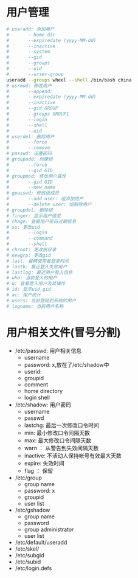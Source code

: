 # 用户管理
```bash
# useradd: 添加用户
#       --home-dir
#       --expiredate (yyyy-MM-dd)
#       --inactive
#       --system
#       --gid
#       --groups
#       --uid
#       --urser-group
useradd --groups wheel --shell /bin/bash china
# usrmod: 修改用户
#       --append:
#       --expiredate (yyyy-MM-dd)
#       --inactive
#       --gid GROUP
#       --groups GROUP1
#       --login
#       --shell
#       --uid 
# userdel: 删除用户
#       --force
#       --remove
# passwd: 设置密码
# groupadd: 创建组
#       --force
#       --gid GID
# groupmod: 修改用户属性
#       --gid GID
#       --new name
# gpasswd: 修改组成员
#       --add user: 组添加用户
#       --delete user: 组删除用户
# groupdel: 删除组
# finger: 显示用户信息
# chage: 查看用户密码过期信息
# su: 更改uid
#       --login
#       --command
#       --shell
# chroot: 更改根目录
# newgrp: 更改gid
# last: 最精使用者登录时间
# lastb: 最近登入失败用户
# lastlog: 最近用户登入信息
# who: 当前登入的用户
# w: 查看登入用户及其操作
# id: 显示uid,gid
# ac: 用户统计
# users: 当前登陆到系统的用户
# logname: 当前用户名称
```
# 用户相关文件(冒号分割)
- /etc/passwd: 用户相关信息
    - username
    - password: x,放在了/etc/shadow中
    - userid: 
    - groupid
    - comment
    - home directory
    - login shell
- /etc/shadow: 用户密码
    - username
    - passwd
    - lastchg: 最后一次修改口令时间
    - min: 最小修改口令间隔天数
    - max: 最大修改口令间隔天数
    - warn ： 从警告到失效间隔天数
    - inactive: 不活动人保持帐号有效最大天数
    - expire: 失效时间
    - flag ： 保留
- /etc/group
    - group name
    - password: x
    - groupid
    - user list
- /etc/gshadow
    - group name
    - password
    - group administrator
    - user list
- /etc/default/useradd
- /etc/skel/
- /etc/subgid
- /etc/subid
- /etc/login.defs